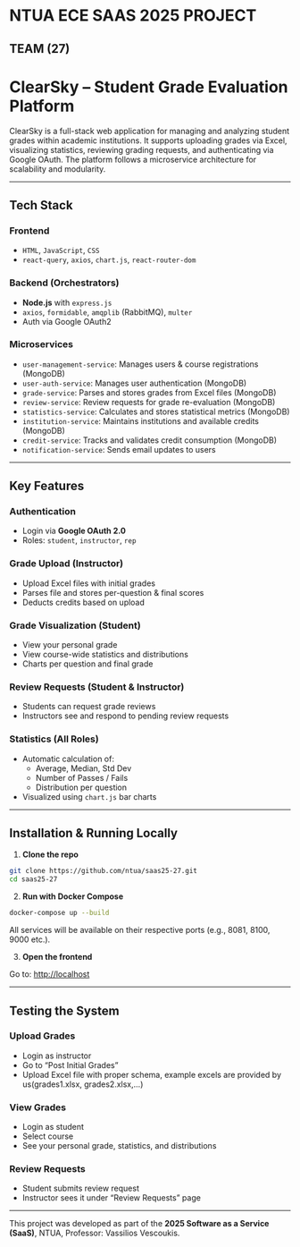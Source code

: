 # NTUA ECE SAAS 2025 PROJECT

## TEAM (27)

# ClearSky – Student Grade Evaluation Platform 

ClearSky is a full-stack web application for managing and analyzing student grades within academic institutions. It supports uploading grades via Excel, visualizing statistics, reviewing grading requests, and authenticating via Google OAuth. The platform follows a microservice architecture for scalability and modularity.

---

## Tech Stack

### Frontend
- `HTML`, `JavaScript`, `CSS`
- `react-query`, `axios`, `chart.js`, `react-router-dom`

### Backend (Orchestrators)
- **Node.js** with `express.js`
- `axios`, `formidable`, `amqplib` (RabbitMQ), `multer`
- Auth via Google OAuth2

### Microservices
- `user-management-service`: Manages users & course registrations (MongoDB)
- `user-auth-service`: Manages user authentication (MongoDB)
- `grade-service`: Parses and stores grades from Excel files (MongoDB)
- `review-service`: Review requests for grade re-evaluation (MongoDB)
- `statistics-service`: Calculates and stores statistical metrics (MongoDB)
- `institution-service`: Maintains institutions and available credits (MongoDB)
- `credit-service`: Tracks and validates credit consumption (MongoDB)
- `notification-service`: Sends email updates to users

---

## Key Features

### Authentication
- Login via **Google OAuth 2.0**
- Roles: `student`, `instructor`, `rep`

### Grade Upload (Instructor)
- Upload Excel files with initial grades
- Parses file and stores per-question & final scores
- Deducts credits based on upload

### Grade Visualization (Student)
- View your personal grade
- View course-wide statistics and distributions
- Charts per question and final grade

### Review Requests (Student & Instructor)
- Students can request grade reviews
- Instructors see and respond to pending review requests

### Statistics (All Roles)
- Automatic calculation of:
  - Average, Median, Std Dev
  - Number of Passes / Fails
  - Distribution per question
- Visualized using `chart.js` bar charts

---

## Installation & Running Locally

1. **Clone the repo**

```bash
git clone https://github.com/ntua/saas25-27.git
cd saas25-27
```

2. **Run with Docker Compose**

```bash
docker-compose up --build
```

All services will be available on their respective ports (e.g., 8081, 8100, 9000 etc.).

3. **Open the frontend**

Go to: [http://localhost](http://localhost)

---

## Testing the System

### Upload Grades

- Login as instructor
- Go to “Post Initial Grades”
- Upload Excel file with proper schema, example excels are provided by us(grades1.xlsx, grades2.xlsx,...)


### View Grades

- Login as student
- Select course
- See your personal grade, statistics, and distributions

### Review Requests

- Student submits review request
- Instructor sees it under “Review Requests” page

---

This project was developed as part of the **2025 Software as a Service (SaaS)**, NTUA, Professor: Vassilios Vescoukis.
